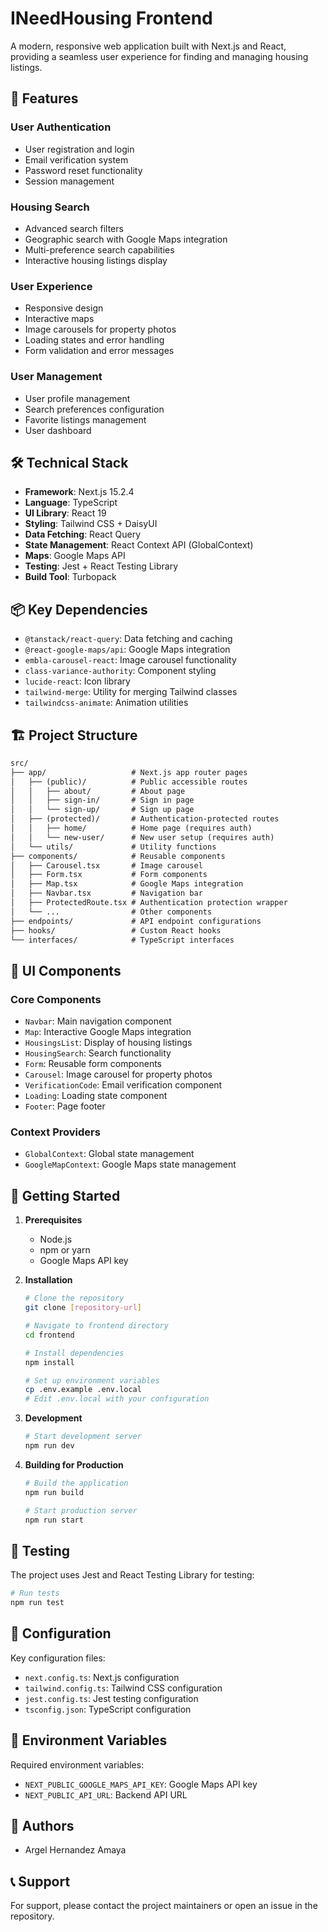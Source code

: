 # INeedHousing Frontend

A modern, responsive web application built with Next.js and React, providing a seamless user experience for finding and managing housing listings.

## 🚀 Features

### User Authentication

- User registration and login
- Email verification system
- Password reset functionality
- Session management

### Housing Search

- Advanced search filters
- Geographic search with Google Maps integration
- Multi-preference search capabilities
- Interactive housing listings display

### User Experience

- Responsive design
- Interactive maps
- Image carousels for property photos
- Loading states and error handling
- Form validation and error messages

### User Management

- User profile management
- Search preferences configuration
- Favorite listings management
- User dashboard

## 🛠️ Technical Stack

- **Framework**: Next.js 15.2.4
- **Language**: TypeScript
- **UI Library**: React 19
- **Styling**: Tailwind CSS + DaisyUI
- **Data Fetching**: React Query
- **State Management**: React Context API (GlobalContext)
- **Maps**: Google Maps API
- **Testing**: Jest + React Testing Library
- **Build Tool**: Turbopack

## 📦 Key Dependencies

- `@tanstack/react-query`: Data fetching and caching
- `@react-google-maps/api`: Google Maps integration
- `embla-carousel-react`: Image carousel functionality
- `class-variance-authority`: Component styling
- `lucide-react`: Icon library
- `tailwind-merge`: Utility for merging Tailwind classes
- `tailwindcss-animate`: Animation utilities

## 🏗️ Project Structure

```txt
src/
├── app/                   # Next.js app router pages
│   ├── (public)/          # Public accessible routes
│   │   ├── about/         # About page
│   │   ├── sign-in/       # Sign in page
│   │   └── sign-up/       # Sign up page
│   ├── (protected)/       # Authentication-protected routes
│   │   ├── home/          # Home page (requires auth)
│   │   └── new-user/      # New user setup (requires auth)
│   └── utils/             # Utility functions
├── components/            # Reusable components
│   ├── Carousel.tsx       # Image carousel
│   ├── Form.tsx           # Form components
│   ├── Map.tsx            # Google Maps integration
│   ├── Navbar.tsx         # Navigation bar
│   ├── ProtectedRoute.tsx # Authentication protection wrapper
│   └── ...                # Other components
├── endpoints/             # API endpoint configurations
├── hooks/                 # Custom React hooks
└── interfaces/            # TypeScript interfaces
```

## 🎨 UI Components

### Core Components

- `Navbar`: Main navigation component
- `Map`: Interactive Google Maps integration
- `HousingsList`: Display of housing listings
- `HousingSearch`: Search functionality
- `Form`: Reusable form components
- `Carousel`: Image carousel for property photos
- `VerificationCode`: Email verification component
- `Loading`: Loading state component
- `Footer`: Page footer

### Context Providers

- `GlobalContext`: Global state management
- `GoogleMapContext`: Google Maps state management

## 🚀 Getting Started

1. **Prerequisites**
   - Node.js
   - npm or yarn
   - Google Maps API key

2. **Installation**

   ```bash
   # Clone the repository
   git clone [repository-url]
   
   # Navigate to frontend directory
   cd frontend
   
   # Install dependencies
   npm install
   
   # Set up environment variables
   cp .env.example .env.local
   # Edit .env.local with your configuration
   ```

3. **Development**

   ```bash
   # Start development server
   npm run dev
   ```

4. **Building for Production**

   ```bash
   # Build the application
   npm run build
   
   # Start production server
   npm run start
   ```

## 🧪 Testing

The project uses Jest and React Testing Library for testing:

```bash
# Run tests
npm run test
```

## 🔧 Configuration

Key configuration files:

- `next.config.ts`: Next.js configuration
- `tailwind.config.ts`: Tailwind CSS configuration
- `jest.config.ts`: Jest testing configuration
- `tsconfig.json`: TypeScript configuration

## 📝 Environment Variables

Required environment variables:

- `NEXT_PUBLIC_GOOGLE_MAPS_API_KEY`: Google Maps API key
- `NEXT_PUBLIC_API_URL`: Backend API URL

## 👥 Authors

- Argel Hernandez Amaya

## 📞 Support

For support, please contact the project maintainers or open an issue in the repository.
